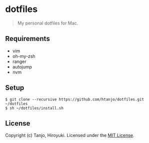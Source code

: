 # dotfiles
> My personal dotfiles for Mac.

## Requirements
- vim
- oh-my-zsh
- ranger
- autojump
- nvm

## Setup
```
$ git clone --recursive https://github.com/htanjo/dotfiles.git ~/dotfiles
$ sh ~/dotfiles/install.sh
```

## License
Copyright (c) Tanjo, Hiroyuki. Licensed under the [MIT License](LICENSE).
